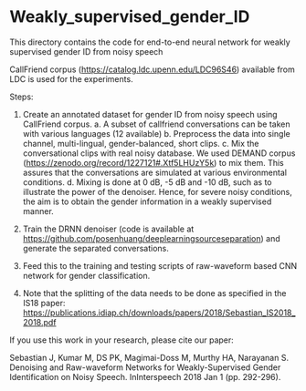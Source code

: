 # Weakly_supervised_gender_ID
This directory contains the code for end-to-end neural network for weakly supervised gender ID from noisy speech 

CallFriend corpus (https://catalog.ldc.upenn.edu/LDC96S46) available from LDC is used for the experiments.

Steps:
1. Create an annotated dataset for gender ID from noisy speech using CallFriend corpus.
  a. A subset of callfriend conversations can be taken with various languages (12 available)
  b. Preprocess the data into single channel, multi-lingual, gender-balanced, short clips.
  c. Mix the conversational clips with real noisy database. We used DEMAND corpus (https://zenodo.org/record/1227121#.Xtf5LHUzY5k) to mix them. This assures that the conversations are simulated at various environmental conditions.
  d. Mixing is done at 0 dB, -5 dB and -10 dB, such as to illustrate the power of the denoiser. Hence, for severe noisy conditions, the aim is to obtain the gender information in a weakly supervised manner.
  
2. Train the DRNN denoiser (code is available at https://github.com/posenhuang/deeplearningsourceseparation) and generate the separated conversations.
3. Feed this to the training and testing scripts of raw-waveform based CNN network for gender classification.
4. Note that the splitting of the data needs to be done as specified in the IS18 paper: https://publications.idiap.ch/downloads/papers/2018/Sebastian_IS2018_2018.pdf

If you use this work in your research, please cite our paper:

Sebastian J, Kumar M, DS PK, Magimai-Doss M, Murthy HA, Narayanan S. Denoising and Raw-waveform Networks for Weakly-Supervised Gender Identification on Noisy Speech. InInterspeech 2018 Jan 1 (pp. 292-296).
